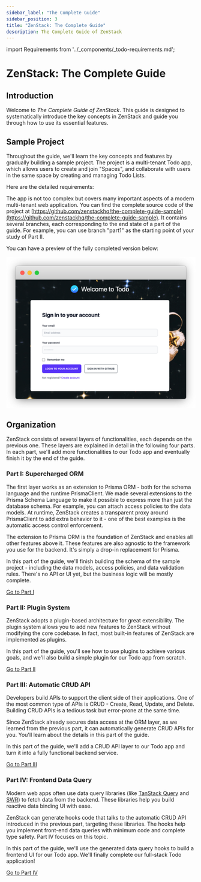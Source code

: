```yaml
---
sidebar_label: "The Complete Guide"
sidebar_position: 3
title: "ZenStack: The Complete Guide"
description: The Complete Guide of ZenStack
---
```


import Requirements from '../_components/_todo-requirements.md';

# ZenStack: The Complete Guide

## Introduction

Welcome to *The Complete Guide of ZenStack*. This guide is designed to systematically introduce the key concepts in ZenStack and guide you through how to use its essential features.

## Sample Project

Throughout the guide, we'll learn the key concepts and features by gradually building a sample project. The project is a multi-tenant Todo app, which allows users to create and join "Spaces", and collaborate with users in the same space by creating and managing Todo Lists.

Here are the detailed requirements:

<Requirements />

The app is not too complex but covers many important aspects of a modern multi-tenant web application. You can find the complete source code of the project at [https://github.com/zenstackhq/the-complete-guide-sample](https://github.com/zenstackhq/the-complete-guide-sample). It contains several branches, each corresponding to the end state of a part of the guide. For example, you can use branch "part1" as the starting point of your study of Part II.

You can have a preview of the fully completed version below:

[![Sample Todo App](../assets/todo-app-splash.png)](https://zenstack-todo.vercel.app/)

## Organization

ZenStack consists of several layers of functionalities, each depends on the previous one. These layers are explained in detail in the following four parts. In each part, we'll add more functionalities to our Todo app and eventually finish it by the end of the guide.

### Part I: Supercharged ORM

The first layer works as an extension to Prisma ORM - both for the schema language and the runtime PrismaClient. We made several extensions to the Prisma Schema Language to make it possible to express more than just the database schema. For example, you can attach access policies to the data models. At runtime, ZenStack creates a transparent proxy around PrismaClient to add extra behavior to it - one of the best examples is the automatic access control enforcement.

The extension to Prisma ORM is the foundation of ZenStack and enables all other features above it. These features are also agnostic to the framework you use for the backend. It's simply a drop-in replacement for Prisma.

In this part of the guide, we'll finish building the schema of the sample project - including the data models, access policies, and data validation rules. There's no API or UI yet, but the business logic will be mostly complete.

[Go to Part I](/docs/the-complete-guide/part1)

### Part II: Plugin System

ZenStack adopts a plugin-based architecture for great extensibility. The plugin system allows you to add new features to ZenStack without modifying the core codebase. In fact, most built-in features of ZenStack are implemented as plugins.

In this part of the guide, you'll see how to use plugins to achieve various goals, and we'll also build a simple plugin for our Todo app from scratch.

[Go to Part II](/docs/the-complete-guide/part2)

### Part III: Automatic CRUD API

Developers build APIs to support the client side of their applications. One of the most common type of APIs is CRUD - Create, Read, Update, and Delete. Building CRUD APIs is a tedious task but error-prone at the same time.

Since ZenStack already secures data access at the ORM layer, as we learned from the previous part, it can automatically generate CRUD APIs for you. You'll learn about the details in this part of the guide.

In this part of the guide, we'll add a CRUD API layer to our Todo app and turn it into a fully functional backend service.

[Go to Part III](/docs/the-complete-guide/part3)

### Part IV: Frontend Data Query

Modern web apps often use data query libraries (like [TanStack Query](https://tanstack.com/query) and [SWR](https://swr.vercel.app/)) to fetch data from the backend. These libraries help you build reactive data binding UI with ease.

ZenStack can generate hooks code that talks to the automatic CRUD API introduced in the previous part, targeting these libraries. The hooks help you implement front-end data queries with minimum code and complete type safety. Part IV focuses on this topic.

In this part of the guide, we'll use the generated data query hooks to build a frontend UI for our Todo app. We'll finally complete our full-stack Todo application!

[Go to Part IV](/docs/the-complete-guide/part4)
